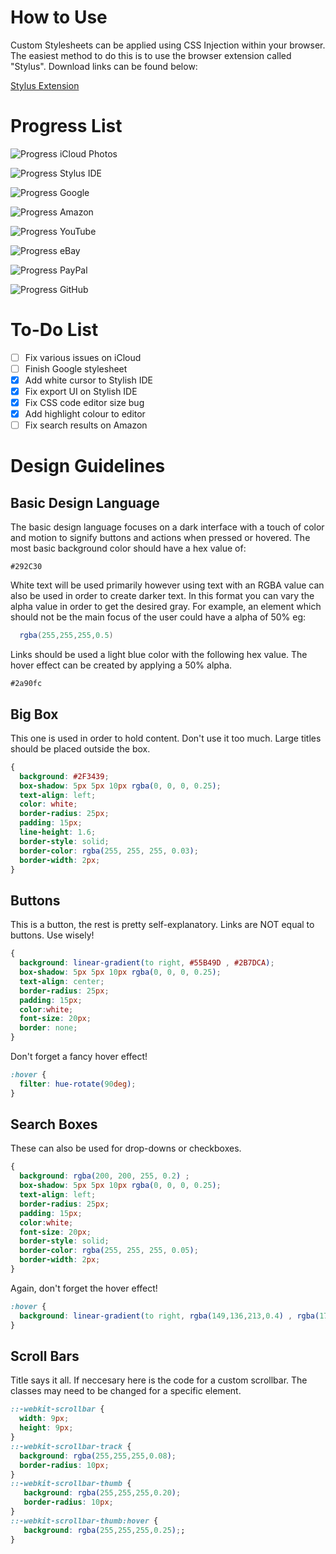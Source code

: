 # How to Use
Custom Stylesheets can be applied using CSS Injection within your browser. The easiest method to do this is to use the browser extension called "Stylus". Download links can be found below:

[Stylus Extension](https://github.com/openstyles/stylus)

# Progress List
![Progress](http://progressed.io/bar/95)   iCloud Photos

![Progress](http://progressed.io/bar/88)   Stylus IDE 

![Progress](http://progressed.io/bar/55)   Google 

![Progress](http://progressed.io/bar/60)   Amazon

![Progress](http://progressed.io/bar/0)    YouTube 

![Progress](http://progressed.io/bar/0)    eBay

![Progress](http://progressed.io/bar/0)    PayPal

![Progress](http://progressed.io/bar/0)    GitHub

# To-Do List
- [ ] Fix various issues on iCloud
- [ ] Finish Google stylesheet
- [x] Add white cursor to Stylish IDE
- [x] Fix export UI on Stylish IDE
- [x] Fix CSS code editor size bug
- [x] Add highlight colour to editor
- [ ] Fix search results on Amazon

# Design Guidelines
## Basic Design Language
The basic design language focuses on a dark interface with a touch of color and motion to signify buttons and actions when pressed or hovered.
The most basic background color should have a hex value of:
```
#292C30
```
White text will be used primarily however using text with an RGBA value can also be used in order to create darker text. In this format you can vary the alpha value in order to get the desired gray. For example, an element which should not be the main focus of the user could have a alpha of 50% eg:
```cs
  rgba(255,255,255,0.5)
```
Links should be used a light blue color with the following hex value. The hover effect can be created by applying a 50% alpha.
```
#2a90fc
```

## Big Box
This one is used in order to hold content. Don't use it too much. Large titles should be placed outside the box.
```css
{
  background: #2F3439;
  box-shadow: 5px 5px 10px rgba(0, 0, 0, 0.25);
  text-align: left;
  color: white;
  border-radius: 25px;
  padding: 15px;
  line-height: 1.6;
  border-style: solid;
  border-color: rgba(255, 255, 255, 0.03);
  border-width: 2px;
}
```

## Buttons
This is a button, the rest is pretty self-explanatory. Links are NOT equal to buttons. Use wisely!
```css
{
  background: linear-gradient(to right, #55B49D , #2B7DCA);
  box-shadow: 5px 5px 10px rgba(0, 0, 0, 0.25);
  text-align: center;
  border-radius: 25px;
  padding: 15px;
  color:white;
  font-size: 20px;
  border: none;
}
```
Don't forget a fancy hover effect!
```css
:hover {
  filter: hue-rotate(90deg);
}
```

## Search Boxes
These can also be used for drop-downs or checkboxes.
```css
{
  background: rgba(200, 200, 255, 0.2) ;
  box-shadow: 5px 5px 10px rgba(0, 0, 0, 0.25);
  text-align: left;
  border-radius: 25px;
  padding: 15px;
  color:white;
  font-size: 20px;
  border-style: solid;
  border-color: rgba(255, 255, 255, 0.05);
  border-width: 2px;
}
```
Again, don't forget the hover effect!
```css
:hover {
  background: linear-gradient(to right, rgba(149,136,213,0.4) , rgba(171,89,147,0.4));
}
```

## Scroll Bars
Title says it all. If neccesary here is the code for a custom scrollbar. The classes may need to be changed for a specific element.
```css
::-webkit-scrollbar {
  width: 9px;
  height: 9px;
}
::-webkit-scrollbar-track {
  background: rgba(255,255,255,0.08);
  border-radius: 10px;
}
::-webkit-scrollbar-thumb {
   background: rgba(255,255,255,0.20);
   border-radius: 10px;
}
::-webkit-scrollbar-thumb:hover {
   background: rgba(255,255,255,0.25);;
}
```
